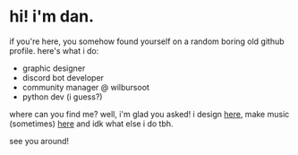 # hi! i'm dan.

if you're here, you somehow found yourself on a random boring old github profile.
here's what i do:
 - graphic designer
 - discord bot developer
 - community manager @ wilbursoot
 - python dev (i guess?)
 
where can you find me? well, i'm glad you asked! i design [here](pixelflow.studio), make music (sometimes) [here](https://open.spotify.com/artist/3HCdxPhQXMWHDZ0gY42rDW) and idk what else i do tbh.

see you around!
